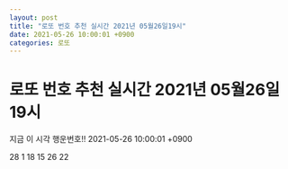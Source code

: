 ```yaml
---
layout: post
title: "로또 번호 추천 실시간 2021년 05월26일19시"
date: 2021-05-26 10:00:01 +0900
categories: 로또
---
```


# 로또 번호 추천 실시간 2021년 05월26일19시

지금 이 시각 행운번호!! 2021-05-26 10:00:01 +0900

 28  1  18  15  26  22 

